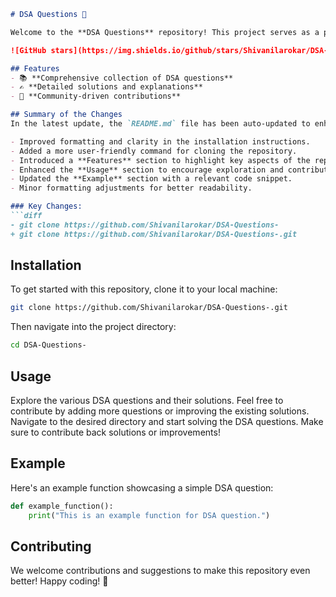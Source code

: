 ```markdown
# DSA Questions 🚀

Welcome to the **DSA Questions** repository! This project serves as a platform for developers and learners to practice and enhance their skills in Data Structures and Algorithms (DSA). This repository is designed to help you improve your understanding of various data structures and algorithms through a collection of questions and solutions.

![GitHub stars](https://img.shields.io/github/stars/Shivanilarokar/DSA-Questions-?style=social) ![Forks](https://img.shields.io/github/forks/Shivanilarokar/DSA-Questions-?style=social)

## Features
- 📚 **Comprehensive collection of DSA questions**
- ✍️ **Detailed solutions and explanations**
- 🤝 **Community-driven contributions**

## Summary of the Changes
In the latest update, the `README.md` file has been auto-updated to enhance clarity and user engagement:

- Improved formatting and clarity in the installation instructions.
- Added a more user-friendly command for cloning the repository.
- Introduced a **Features** section to highlight key aspects of the repository.
- Enhanced the **Usage** section to encourage exploration and contribution.
- Updated the **Example** section with a relevant code snippet.
- Minor formatting adjustments for better readability.

### Key Changes:
```diff
- git clone https://github.com/Shivanilarokar/DSA-Questions-
+ git clone https://github.com/Shivanilarokar/DSA-Questions-.git
```

## Installation
To get started with this repository, clone it to your local machine:

```bash
git clone https://github.com/Shivanilarokar/DSA-Questions-.git
```

Then navigate into the project directory:

```bash
cd DSA-Questions-
```

## Usage
Explore the various DSA questions and their solutions. Feel free to contribute by adding more questions or improving the existing solutions. Navigate to the desired directory and start solving the DSA questions. Make sure to contribute back solutions or improvements!

## Example
Here's an example function showcasing a simple DSA question:

```python
def example_function():
    print("This is an example function for DSA question.")
```

## Contributing
We welcome contributions and suggestions to make this repository even better! Happy coding! 🎉
```